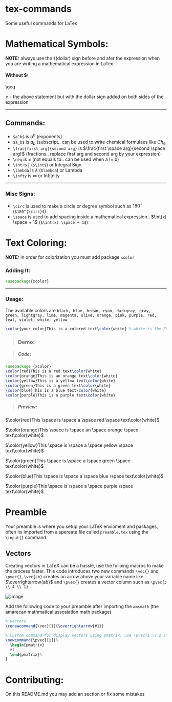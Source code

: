 # tex-commands
Some useful commands for LaTex

# Mathematical Symbols:

**NOTE:** always use the `$`(dollar) sign before and afer the expression when you are writing a mathematical expression in LaTex

#### Without $:
\geq

$\geq$ - the above statement but with the dollar sign added on both sides of the expression

----

## Commands:

- `$a^b$` is $a^b$ (exponents)
- `$a_b$` is $a_b$ (subscript.. can be used to write chemical formulaes like $Ch_6$
- `\frac{first arg}{second arg}` is $\frac{first \space arg}{second \space arg}$ (fractions.. replace first arg and second arg by your expression)
- `\neq` is $\neq$ (not equals to.. can be used when a != b)
- `\int` is $\int$ (`$\int$`) or Integral Sign
- `\lambda` is $\lambda$ (`$lambda`) or Lambda
- `\infty` is $\infty$ or Infitnity

----

### Misc Signs:
- `\circ` is used to make a circle or degree symbol such as  $180^{\circ}$ (`$180^{\circ}$`)
- `\space` is used to add spacing inside a mathematical expression.. $\int(x) \space + 1$ (`$\int(x) \space + 1$`)

# Text Coloring:
**NOTE:** in order for colorization you must add package `xcolor`

### Adding It:
```latex
\usepackage{xcolor}
```

---

### Usage:
The available colors are `black, blue, brown, cyan, darkgray, gray, green, lightgray, lime, magenta, olive, orange, pink, purple, red, teal, violet, white, yellow`

```latex
\color{your_color}This is a colored text\color{white} % white is the FG here
```

> ### Demo:

> ##### Code: 
```latex
\usepackage {xcolor}
\color{red}This is a red text\color{white}
\color{orange}This is an orange text\color{white}
\color{yellow}This is a yellow text\color{white}
\color{green}This is a green text\color{white}
\color{blue}This is a blue text\color{white}
\color{purple}This is a purple text\color{white}
```
> ##### Preview:
$\color{red}This \space is \space a \space red \space text\color{white}$

$\color{orange}This \space is \space an \space orange \space text\color{white}$

$\color{yellow}This \space is \space a \space yellow \space text\color{white}$

$\color{green}This \space is \space a \space green \space text\color{white}$

$\color{blue}This \space is \space a \space blue \space text\color{white}$

$\color{purple}This \space is \space a \space purple \space text\color{white}$

# Preamble
Your preamble is where you setup your LaTeX envioment and packages, often its imported from a spereate file called `preamble.tex` using the `\input{}` command.

## Vectors
Creating vectors in LaTeX can be a hassle, use the folloing macros to make the process faster. This code introduces two new commands `\vec{}` and `\pvec{}`, `\vec{ab}` creates an arrow above your variable name like $\overrightarrow{ab}$ and `\pvec{}` creates a vector column such as `\pvec{3 \\ 4 \\ 1}` 

![image](https://github.com/logicguy1/tex-commands/assets/56993729/ac1e5582-1560-4a0c-b7f4-17b5044c5ec8)

Add the following code to your preamble after importing the `amsmath` (the amarecan mathmatical assosiation math package)
```latex
% Vectors
\renewcommand{\vec}[1]{\overrightarrow{#1}}

% Custom command for display vectors using pmatrix, use \pvec{1 \\ 2 \\ 3}
\newcommand{\pvec}[1]{%
  \begin{pmatrix}
  #1
  \end{pmatrix}%
}
```

# Contributing:
On this README.md you may add an section or fix some mistakes
